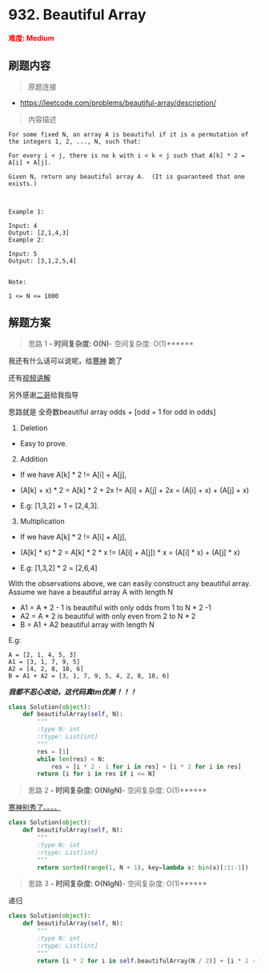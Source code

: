 # 932. Beautiful Array

**<font color=red>难度: Medium</font>**

## 刷题内容

> 原题连接

* https://leetcode.com/problems/beautiful-array/description/

> 内容描述

```
For some fixed N, an array A is beautiful if it is a permutation of the integers 1, 2, ..., N, such that:

For every i < j, there is no k with i < k < j such that A[k] * 2 = A[i] + A[j].

Given N, return any beautiful array A.  (It is guaranteed that one exists.)

 

Example 1:

Input: 4
Output: [2,1,4,3]
Example 2:

Input: 5
Output: [3,1,2,5,4]
 

Note:

1 <= N <= 1000
```

## 解题方案

> 思路 1
******- 时间复杂度: O(N)******- 空间复杂度: O(1)******



我还有什么话可以说呢，给[寒神](https://leetcode.com/problems/beautiful-array/discuss/186679/C++JavaPython-Odd-+-Even-Pattern-O(N))
跪了

还有[视频讲解](https://www.youtube.com/watch?v=9L6bPGDfyqo)

另外感谢[二哥](https://leetcode.com/scut_dell/)给我指导

思路就是 全奇数beautiful array odds + [odd + 1 for odd in odds]

1. Deletion
- Easy to prove.

2. Addition
- If we have A[k] * 2 != A[i] + A[j],
- (A[k] + x) * 2 = A[k] * 2 + 2x != A[i] + A[j] + 2x = (A[i] + x) + (A[j] + x)

- E.g: [1,3,2] + 1 = [2,4,3].

3. Multiplication
- If we have A[k] * 2 != A[i] + A[j],
- (A[k] * x) * 2 = A[k] * 2 * x != (A[i] + A[j]) * x = (A[i] * x) + (A[j] * x)

- E.g: [1,3,2] * 2 = [2,6,4]


With the observations above, we can easily construct any beautiful array.
Assume we have a beautiful array A with length N

- A1 = A * 2 - 1 is beautiful with only odds from 1 to N * 2 -1
- A2 = A * 2 is beautiful with only even from 2 to N * 2
- B = A1 + A2 beautiful array with length N

E.g:
```
A = [2, 1, 4, 5, 3]
A1 = [3, 1, 7, 9, 5]
A2 = [4, 2, 8, 10, 6]
B = A1 + A2 = [3, 1, 7, 9, 5, 4, 2, 8, 10, 6]
```

***我都不忍心改动，这代码真tm优美！！！***

```python
class Solution(object):
    def beautifulArray(self, N):
        """
        :type N: int
        :rtype: List[int]
        """
        res = [1]
        while len(res) < N:
            res = [i * 2 - 1 for i in res] + [i * 2 for i in res]
        return [i for i in res if i <= N]
```

> 思路 2
******- 时间复杂度: O(NlgN)******- 空间复杂度: O(1)******


[寒神别秀了。。。。](https://leetcode.com/problems/beautiful-array/discuss/186680)

```python
class Solution(object):
    def beautifulArray(self, N):
        """
        :type N: int
        :rtype: List[int]
        """
        return sorted(range(1, N + 1), key=lambda x: bin(x)[:1:-1])
```




> 思路 3
******- 时间复杂度: O(NlgN)******- 空间复杂度: O(1)******

递归

```python
class Solution(object):
    def beautifulArray(self, N):
        """
        :type N: int
        :rtype: List[int]
        """
        return [i * 2 for i in self.beautifulArray(N / 2)] + [i * 2 - 1 for i in self.beautifulArray((N + 1) / 2)] if N > 1 else [1]
```


























